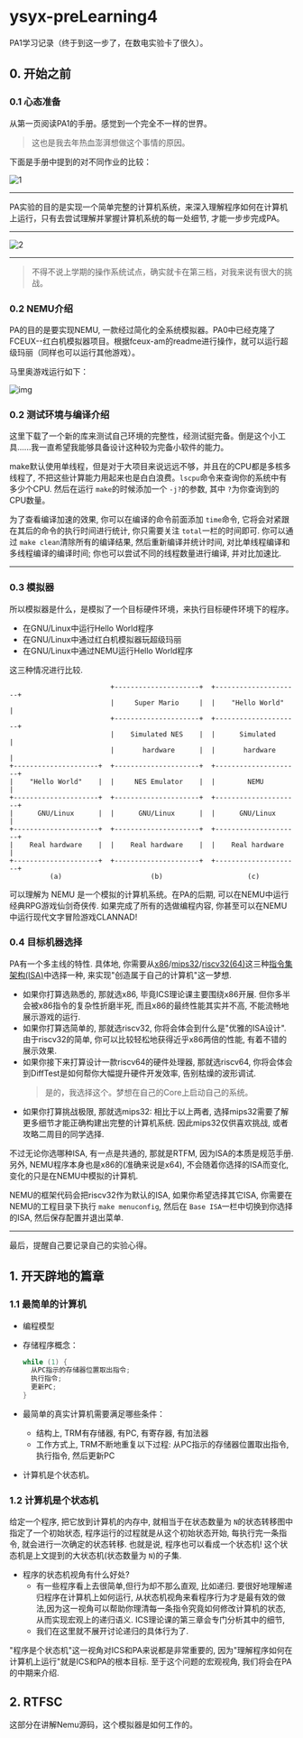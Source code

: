 # ysyx-preLearning4

PA1学习记录（终于到这一步了，在数电实验卡了很久）。

## 0. 开始之前

### 0.1 心态准备

从第一页阅读PA1的手册。感觉到一个完全不一样的世界。

> 这也是我去年热血澎湃想做这个事情的原因。

下面是手册中提到的对不同作业的比较：

![1](pics/prelearn4/pa1-manual-read1.png)

---

PA实验的目的是实现一个简单完整的计算机系统，来深入理解程序如何在计算机上运行，只有去尝试理解并掌握计算机系统的每一处细节, 才能一步步完成PA。

---

![2](pics/prelearn4/pa1-manual-read2.png)

---

> 不得不说上学期的操作系统试点，确实就卡在第三档，对我来说有很大的挑战。

### 0.2 NEMU介绍

PA的目的是要实现NEMU, 一款经过简化的全系统模拟器。PA0中已经克隆了FCEUX--红白机模拟器项目。根据fceux-am的readme进行操作，就可以运行超级玛丽（同样也可以运行其他游戏）。

马里奥游戏运行如下：

![img](pics/prelearn4/pa1-1compile-nes.png)

### 0.2 测试环境与编译介绍

这里下载了一个新的库来测试自己环境的完整性，经测试挺完备。倒是这个小工具......我一直希望我能够具备设计这种较为完备小软件的能力。

make默认使用单线程，但是对于大项目来说远远不够，并且在的CPU都是多核多线程了, 不把这些计算能力用起来也是白白浪费。`lscpu`命令来查询你的系统中有多少个CPU. 然后在运行 `make`的时候添加一个 `-j?`的参数, 其中 `?`为你查询到的CPU数量。

为了查看编译加速的效果, 你可以在编译的命令前面添加 `time`命令, 它将会对紧跟在其后的命令的执行时间进行统计, 你只需要关注 `total`一栏的时间即可. 你可以通过 `make clean`清除所有的编译结果, 然后重新编译并统计时间, 对比单线程编译和多线程编译的编译时间; 你也可以尝试不同的线程数量进行编译, 并对比加速比.

---

### 0.3 模拟器

所以模拟器是什么，是模拟了一个目标硬件环境，来执行目标硬件环境下的程序。

* 在GNU/Linux中运行Hello World程序
* 在GNU/Linux中通过红白机模拟器玩超级玛丽
* 在GNU/Linux中通过NEMU运行Hello World程序

这三种情况进行比较.

```text
                         +---------------------+  +---------------------+
                         |     Super Mario     |  |    "Hello World"    |
                         +---------------------+  +---------------------+
                         |    Simulated NES    |  |      Simulated      |
                         |       hardware      |  |       hardware      |
+---------------------+  +---------------------+  +---------------------+
|    "Hello World"    |  |     NES Emulator    |  |        NEMU         |
+---------------------+  +---------------------+  +---------------------+
|      GNU/Linux      |  |      GNU/Linux      |  |      GNU/Linux      |
+---------------------+  +---------------------+  +---------------------+
|    Real hardware    |  |    Real hardware    |  |    Real hardware    |
+---------------------+  +---------------------+  +---------------------+
          (a)                      (b)                     (c)
```

可以理解为 NEMU 是一个模拟的计算机系统。在PA的后期, 可以在NEMU中运行经典RPG游戏仙剑奇侠传. 如果完成了所有的选做编程内容, 你甚至可以在NEMU中运行现代文字冒险游戏CLANNAD!

### 0.4 目标机器选择

PA有一个多主线的特性. 具体地, 你需要从[x86](https://en.wikipedia.org/wiki/X86)/[mips32](https://en.wikipedia.org/wiki/MIPS_architecture)/[riscv32(64)](https://en.wikipedia.org/wiki/RISC-V)这三种[指令集架构(ISA)](https://en.wikipedia.org/wiki/Instruction_set_architecture)中选择一种, 来实现"创造属于自己的计算机"这一梦想.

* 如果你打算选熟悉的, 那就选x86, 毕竟ICS理论课主要围绕x86开展. 但你多半会被x86指令的复杂性折磨半死, 而且x86的最终性能其实并不高, 不能流畅地展示游戏的运行.
* 如果你打算选简单的, 那就选riscv32, 你将会体会到什么是"优雅的ISA设计". 由于riscv32的简单, 你可以比较轻松地获得近乎x86两倍的性能, 有着不错的展示效果.
* 如果你接下来打算设计一款riscv64的硬件处理器, 那就选riscv64, 你将会体会到DiffTest是如何帮你大幅提升硬件开发效率, 告别枯燥的波形调试.
  > 是的，我选择这个。梦想在自己的Core上启动自己的系统。
  >
* 如果你打算挑战极限, 那就选mips32: 相比于以上两者, 选择mips32需要了解更多细节才能正确构建出完整的计算机系统. 因此mips32仅供喜欢挑战, 或者攻略二周目的同学选择.

不过无论你选哪种ISA, 有一点是共通的, 那就是RTFM, 因为ISA的本质是规范手册. 另外, NEMU程序本身也是x86的(准确来说是x64), 不会随着你选择的ISA而变化, 变化的只是在NEMU中模拟的计算机.

NEMU的框架代码会把riscv32作为默认的ISA, 如果你希望选择其它ISA, 你需要在NEMU的工程目录下执行 `make menuconfig`, 然后在 `Base ISA`一栏中切换到你选择的ISA, 然后保存配置并退出菜单.

---

最后，提醒自己要记录自己的实验心得。

## 1. 开天辟地的篇章

### 1.1 最简单的计算机

* 编程模型
* 存储程序概念：

  ```C
  while (1) {
    从PC指示的存储器位置取出指令;
    执行指令;
    更新PC;
  }

  ```
* 最简单的真实计算机需要满足哪些条件：

  * 结构上, TRM有存储器, 有PC, 有寄存器, 有加法器
  * 工作方式上, TRM不断地重复以下过程: 从PC指示的存储器位置取出指令, 执行指令, 然后更新PC
* 计算机是个状态机。

### 1.2 计算机是个状态机

给定一个程序, 把它放到计算机的内存中, 就相当于在状态数量为 `N`的状态转移图中指定了一个初始状态, 程序运行的过程就是从这个初始状态开始, 每执行完一条指令, 就会进行一次确定的状态转移. 也就是说, 程序也可以看成一个状态机! 这个状态机是上文提到的大状态机(状态数量为 `N`)的子集.

* 程序的状态机视角有什么好处?
  * 有一些程序看上去很简单,但行为却不那么直观, 比如递归. 要很好地理解递归程序在计算机上如何运行, 从状态机视角来看程序行为才是最有效的做法,因为这一视角可以帮助你理清每一条指令究竟如何修改计算机的状态, 从而实现宏观上的递归语义. ICS理论课的第三章会专门分析其中的细节,
  * 我们在这里就不展开讨论递归的具体行为了.

"程序是个状态机"这一视角对ICS和PA来说都是非常重要的, 因为"理解程序如何在计算机上运行"就是ICS和PA的根本目标. 至于这个问题的宏观视角, 我们将会在PA的中期来介绍.


## 2. RTFSC

这部分在讲解Nemu源码，这个模拟器是如何工作的。
